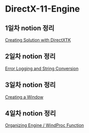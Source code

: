# DirectX-11-Engine


## 1일차 notion 정리  
[Creating Solution with DirectXTK](https://www.notion.so/Creating-Solution-with-DirectXTK-86e036aa990f46b08c9bb863f4bd43e7?pvs=4)  
## 2일차 notion 정리  
[Error Logging and String Conversion](https://www.notion.so/Error-Logging-and-String-Conversion-7ae0ddb8720c49b1be4a797215701730?pvs=4)  
## 3일차  notion 정리  
[Creating a Window](https://industrious-billboard-eea.notion.site/Creating-a-Window-38058e7b19de47608765d87862181b80)  
## 4일차  notion 정리  
[Organizing Engine / WindProc Function](https://industrious-billboard-eea.notion.site/Organizing-Engine-WindProc-Function-3f48c9adb5b040c1bba88d45fc1e54b5)  
